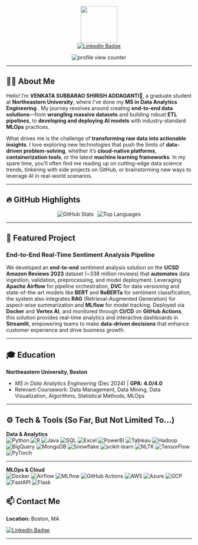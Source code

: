 <div id="header" align="center">
  <!-- Replace with your own GIF or image -->
  <img src="https://media0.giphy.com/media/v1.Y2lkPTc5MGI3NjExeTlnN2dmdDNlazFsam8xZ2xhb3YydGM3a2Y2cmV0Nzdkc3k0Z3BzeSZlcD12MV9naWZzX3NlYXJjaCZjdD1n/mf8UbIDew7e8g/200.webp" width="100"/>
</div>

<div align="center">
  <a href="https://www.linkedin.com/in/venkata-subbarao-shirish-addaganti">
    <img src="https://img.shields.io/badge/LinkedIn-blue?style=for-the-badge&logo=Linkedin&logoColor=white" alt="LinkedIn Badge"/>
  </a>
</div>

<!-- Profile Views -->
<p align="center">
  <img src="https://komarev.com/ghpvc/?username=shirish-01&label=Profile+Views&color=blueviolet" alt="profile view counter"/>
</p>

---

## :man_technologist: About Me

Hello! I’m **VENKATA SUBBARAO SHIRISH ADDAGANTI**👋, a graduate student at **Northeastern University**, where I’ve done my **MS in Data Analytics Engineering** . My journey revolves around creating **end-to-end data solutions**—from **wrangling massive datasets** and building robust **ETL pipelines**, to **developing and deploying AI models** with industry-standard **MLOps** practices.

What drives me is the challenge of **transforming raw data into actionable insights**. I love exploring new technologies that push the limits of **data-driven problem-solving**, whether it’s **cloud-native platforms**, **containerization tools**, or the latest **machine learning frameworks**. In my spare time, you’ll often find me reading up on cutting-edge data science trends, tinkering with side projects on GitHub, or brainstorming new ways to leverage AI in real-world scenarios.


---

## :fire: **GitHub Highlights**


<p align="center" style="display: flex; flex-direction: row; justify-content: center;">
  <img src="https://github-readme-stats.vercel.app/api?username=shirish-01&show_icons=true&theme=radical" 
       alt="GitHub Stats" style="margin-right: 10px;" />
  <img src="https://github-readme-stats.vercel.app/api/top-langs/?username=shirish-01&layout=compact&theme=dracula&langs_count=6&hide_border=true&custom_title=Top%20Languages&title_color=FF69B4" 
       alt="Top Languages" />
</p>

---

## :rocket: **Featured Project**

### **End-to-End Real-Time Sentiment Analysis Pipeline**  
We developed an **end-to-end** sentiment analysis solution on the **UCSD Amazon Reviews 2023** dataset (~338 million reviews) that **automates** data ingestion, validation, preprocessing, and model deployment. Leveraging **Apache Airflow** for pipeline orchestration, **DVC** for data versioning and state-of-the-art models like **BERT** and **RoBERTa** for sentiment classification, the system also integrates **RAG** (Retrieval-Augmented Generation) for aspect-wise summarization and **MLflow** for model tracking. Deployed via **Docker** and **Vertex AI**, and monitored through **CI/CD** on **GitHub Actions**, this solution provides real-time analytics and interactive dashboards in **Streamlit**, empowering teams to make **data-driven decisions** that enhance customer experience and drive business growth.

---

## :mortar_board: **Education**

**Northeastern University, Boston**  
- *MS in Data Analytics Engineering* (Dec 2024) | **GPA: 4.0/4.0**  
- Relevant Coursework: Data Management, Data Mining, Data Visualization, Algorithms, Statistical Methods, MLOps


---
## ⚙️ Tech & Tools (So Far, But Not Limited To...)

**Data & Analytics**  
![Python](https://img.shields.io/badge/Python-3776AB?style=flat&logo=python&logoColor=white)
![R](https://img.shields.io/badge/R-276DC3?style=flat&logo=r&logoColor=white)
![Java](https://img.shields.io/badge/Java-007396?style=flat&logo=java&logoColor=white)
![SQL](https://img.shields.io/badge/SQL-4479A1?style=flat&logo=postgresql&logoColor=white)
![Excel](https://img.shields.io/badge/Excel-217346?style=flat&logo=microsoft-excel&logoColor=white)
![PowerBI](https://img.shields.io/badge/PowerBI-F2C811?style=flat&logo=power-bi&logoColor=black)
![Tableau](https://img.shields.io/badge/Tableau-E97627?style=flat&logo=tableau&logoColor=white)
![Hadoop](https://img.shields.io/badge/Hadoop-66CCFF?style=flat&logo=apache-hadoop&logoColor=black)
![BigQuery](https://img.shields.io/badge/BigQuery-4285F4?style=flat&logo=google-cloud&logoColor=white)
![MongoDB](https://img.shields.io/badge/MongoDB-47A248?style=flat&logo=mongodb&logoColor=white)
![Snowflake](https://img.shields.io/badge/Snowflake-29B5E8?style=flat&logo=Snowflake&logoColor=white)
![scikit-learn](https://img.shields.io/badge/scikit--learn-F7931E?style=flat&logo=scikit-learn&logoColor=white)
![NLTK](https://img.shields.io/badge/NLTK-85DCFF?style=flat&logoColor=white)
![TensorFlow](https://img.shields.io/badge/TensorFlow-FF6F00?style=flat&logo=tensorflow&logoColor=white)
![PyTorch](https://img.shields.io/badge/PyTorch-EE4C2C?style=flat&logo=pytorch&logoColor=white)



---

**MLOps & Cloud**  
![Docker](https://img.shields.io/badge/Docker-2496ED?style=flat&logo=docker&logoColor=white)
![Airflow](https://img.shields.io/badge/Airflow-017CEE?style=flat&logo=apache-airflow&logoColor=white)
![MLflow](https://img.shields.io/badge/MLflow-0194E2?style=flat&logo=mlflow&logoColor=white)
![GitHub Actions](https://img.shields.io/badge/GitHub%20Actions-2088FF?style=flat&logo=github-actions&logoColor=white)
![AWS](https://img.shields.io/badge/AWS-232F3E?style=flat&logo=amazon-aws&logoColor=white)
![Azure](https://img.shields.io/badge/Azure-0089D6?style=flat&logo=microsoft-azure&logoColor=white)
![GCP](https://img.shields.io/badge/GCP-4285F4?style=flat&logo=google-cloud&logoColor=white)
![FastAPI](https://img.shields.io/badge/FastAPI-009688?style=flat&logo=fastapi&logoColor=white)
![Flask](https://img.shields.io/badge/Flask-000000?style=flat&logo=flask&logoColor=white)



## :mailbox: **Contact Me**

<p>
  <strong>Location:</strong> Boston, MA<br/>
</p>

[![LinkedIn Badge](https://img.shields.io/badge/-LinkedIn-blue?style=flat&logo=Linkedin&logoColor=white)](https://www.linkedin.com/in/venkata-subbarao-shirish-addaganti/)

---


